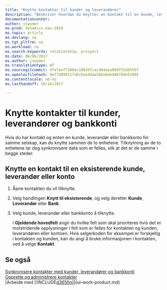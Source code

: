 ```yaml
---
title: "Knytte kontakter til kunder og leverandører"
description: "Beskriver hvordan du knytter en kontakt til en kunde, leverandør eller bankkonto fra det samme selskapet, slik at du kan synkronisere vanlige data."
documentationcenter: 
author: jswymer
ms.prod: dynamics-nav-2018
ms.topic: article
ms.devlang: na
ms.tgt_pltfrm: na
ms.workload: na
ms.search.keywords: relationship, prospect
ms.date: 06/06/2017
ms.author: jswymer
ms.translationtype: HT
ms.sourcegitcommit: 4fefaef7380ac10836fcac404eea006f55d8556f
ms.openlocfilehash: 9e77d890117a6c6ae4dae502e6de48b7b8e53985
ms.contentlocale: nb-no
ms.lasthandoff: 10/16/2017

---
```

# <a name="how-to-link-contacts-with-customers-vendors-and-bank-accounts"></a>Knytte kontakter til kunder, leverandører og bankkonti
Hvis du har kontakt og enten en kunde, leverandør eller bankkonto for samme selskap, kan du knytte sammen de to enhetene. Tilknytning av de to enhetene lar deg synkronisere data som er felles, slik at det er de samme i begge steder.

## <a name="link-a-contact-to-an-existing-customer-vendor-or-bank-account"></a>Knytte en kontakt til en eksisterende kunde, leverandør eller konto
1. Åpne kontakten du vil tilknytte.
2. Velg handlingen **Knytt til eksisterende**, og velg deretter **Kunde**, **Leverandør** eller **Bank**.
3. Velg kunde, leverandør eller bankkonto å tilknytte.

   I **Gjeldende hovedfelt** angir du hvilke felt som skal prioriteres hvis det er motstridende opplysninger i felt som er felles for kontakten og kunden, leverandøren eller kontoen. Hvis selgerkoden for eksempel er forskjellig i kontakten og kunden, kan du angi å bruke informasjonen i kontakten, ved å velge **Kontakt**.

## <a name="see-also"></a>Se også
[Synkronisere kontakter med kunder, leverandører og bankkonti](marketing-synchronize-contacts-customers-vendors-bank-accounts.md)  
[Opprette og administrere kontakter](marketing-contacts.md)  
[Arbeide med [!INCLUDE[d365fin](includes/d365fin_md.md)]](ui-work-product.md)  

